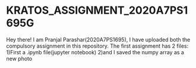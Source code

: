 # KRATOS_ASSIGNMENT_2020A7PS1695G
Hey there!
I am Pranjal Parashar(2020A7PS1695), I have uploaded both the compulsory assignment in this repository. 
The first assignment has 2 files:
1)First a .ipynb file(jupyter notebook)
2)and I saved the numpy array as a new photo

